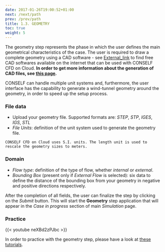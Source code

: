 ```yaml
---
date: 2017-01-26T19:00:52+01:00
next: /next/path
prev: /prev/path
title: 1.3. GEOMETRY
toc: true
weight: 5
---
```


The geometry step represents the phase in which the user defines the main geometrical characteristics of the case. The user is required to draw a complete geometry using a CAD software - see [External\_link](External_link "wikilink") to find free CAD softwares available on the internet that can be used with CONSELF CFD on Cloud. **In order to get more information about the generation of CAD files, see [this page](:CAD_file "wikilink").**

CONSELF can handle multiple unit systems and, furthermore, the user interface has the capability to generate a wind-tunnel geometry around the geometry, in order to speed up the setup process.

### File data

- Upload your geometry file. Supported formats are: *STEP*, *STP*, *IGES*, *IGS*, *STL*
- *File Units*: definition of the unit system used to generate the geometry file.

<!-- -->

	CONSELF CFD on Cloud uses S.I. units. The length unit is used to rescale the geometry sizes to meters.

### Domain

- *Flow type*: definition of the type of flow, whether *internal* or *external*.
- *Bounding Box* (present only if *External Flow* is selected): six data to define the distance of the bounding box from your geometry in negative and positive directions respectively.

After the completion of all fields, the user can finalize the step by clicking on the *Submit* button. This will start the **Geometry** step application that will appear in the *Case in progress* section of main *Simulation* page.

### Practice

{{< youtube neXBd2zPJbc >}}

In order to practice with the geometry step, please have a look at [these tutorials](:Category:Geometry "wikilink").